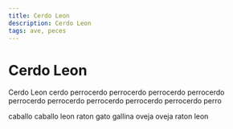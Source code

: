 ```yaml
---
title: Cerdo Leon
description: Cerdo Leon
tags: ave, peces
---
```


# Cerdo Leon

Cerdo Leon cerdo perrocerdo perrocerdo perrocerdo perrocerdo perrocerdo perrocerdo perrocerdo perrocerdo perrocerdo perro

caballo caballo leon raton gato gallina oveja oveja raton leon